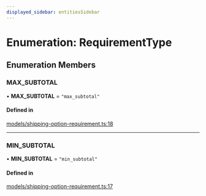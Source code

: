 ```yaml
---
displayed_sidebar: entitiesSidebar
---
```


# Enumeration: RequirementType

## Enumeration Members

### MAX\_SUBTOTAL

• **MAX\_SUBTOTAL** = ``"max_subtotal"``

#### Defined in

[models/shipping-option-requirement.ts:18](https://github.com/chiubaca/medusa/blob/c14b68fb7/packages/medusa/src/models/shipping-option-requirement.ts#L18)

___

### MIN\_SUBTOTAL

• **MIN\_SUBTOTAL** = ``"min_subtotal"``

#### Defined in

[models/shipping-option-requirement.ts:17](https://github.com/chiubaca/medusa/blob/c14b68fb7/packages/medusa/src/models/shipping-option-requirement.ts#L17)
